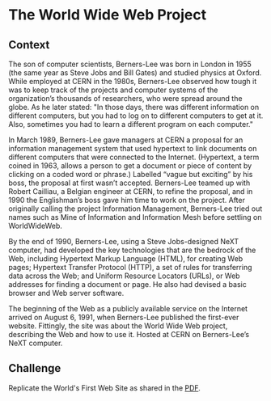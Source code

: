 # The World Wide Web Project

## Context
The son of computer scientists, Berners-Lee was born in London in 1955 (the same year as Steve Jobs and Bill Gates) and studied physics at Oxford. While employed at CERN in the 1980s, Berners-Lee observed how tough it was to keep track of the projects and computer systems of the organization’s thousands of researchers, who were spread around the globe. As he later stated: "In those days, there was different information on different computers, but you had to log on to different computers to get at it. Also, sometimes you had to learn a different program on each computer."

In March 1989, Berners-Lee gave managers at CERN a proposal for an information management system that used hypertext to link documents on different computers that were connected to the Internet. (Hypertext, a term coined in 1963, allows a person to get a document or piece of content by clicking on a coded word or phrase.) Labelled “vague but exciting” by his boss, the proposal at first wasn’t accepted. Berners-Lee teamed up with Robert Cailliau, a Belgian engineer at CERN, to refine the proposal, and in 1990 the Englishman’s boss gave him time to work on the project. After originally calling the project Information Management, Berners-Lee tried out names such as Mine of Information and Information Mesh before settling on WorldWideWeb.

By the end of 1990, Berners-Lee, using a Steve Jobs-designed NeXT computer, had developed the key technologies that are the bedrock of the Web, including Hypertext Markup Language (HTML), for creating Web pages; Hypertext Transfer Protocol (HTTP), a set of rules for transferring data across the Web; and Uniform Resource Locators (URLs), or Web addresses for finding a document or page. He also had devised a basic browser and Web server software.

The beginning of the Web as a publicly available service on the Internet arrived on August 6, 1991, when Berners-Lee published the first-ever website. Fittingly, the site was about the World Wide Web project, describing the Web and how to use it. Hosted at CERN on Berners-Lee’s NeXT computer.

## Challenge
Replicate the World's First Web Site as shared in the [PDF](./The-World-Wide-Web-Project.pdf).